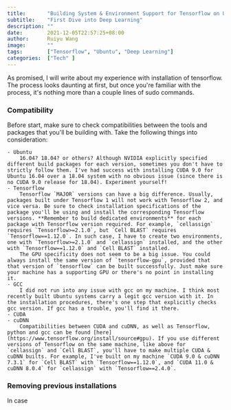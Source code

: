 ```yaml
---
title:       "Building System & Environment Support for Tensorflow on Ubuntu"
subtitle:    "First Dive into Deep Learning"
description: ""
date:        2021-12-05T22:57:25+08:00
author:      Ruiyu Wang
image:       ""
tags:        ["Tensorflow", "Ubuntu", "Deep Learning"]
categories:  ["Tech" ]
---
```


As promised, I will write about my experience with installation of tensorflow. The process looks daunting at first, but once you're familiar with the process, it's nothing more than a couple lines of sudo commands.

### Compatibility

Before start, make sure to check compatibilities between the tools and packages that you'll be building with. Take the following things into consideration:

    - Ubuntu
        16.04? 18.04? or others? Although NVIDIA explicitly specified different build packages for each version, sometimes you don't have to strictly follow them. I've had success with installing CUDA 9.0 for Ubuntu 16.04 over a 18.04 system with no obvious issue (since there is no CUDA 9.0 release for 18.04). Experiment yourself!
    - Tensorflow
        Tensorflow `MAJOR` versions can have a big difference. Usually, packages built under Tensorflow 1 will not work with Tensorflow 2, and vice versa. Be sure to check installation specifications of the package you'll be using and install the corresponding Tensorflow versions. **Remember to build dedicated environments** for each package with Tensorflow version required. For example, `cellassign` requires `Tensorflow>=2.1.0`, but `Cell BLAST` requires `Tensorflow==1.12.0`. In such case, I have to create two environments, one with `Tensorflow>=2.1.0` and `cellassign` installed, and the other with `Tensorflow==1.12.0` and `Cell BLAST` installed.  
        The GPU specificity does not seem to be a big issue. You could always install the same version of `tensorflow-gpu`, provided that that version of `tensorflow` can be built successfully. Just make sure your machine has a supporting GPU or there's no point in installing it.
    - GCC
        I did not run into any issue with gcc on my machine. I think most recently built Ubuntu systems carry a legit gcc version with it. In the installation procedures, there's one step that explicitly checks gcc version. If gcc has a trouble, you'll find it there.
    - CUDA
    - cuDNN
        Compatibilities between CUDA and cuDNN, as well as Tensorflow, python and gcc can be found [here](https://www.tensorflow.org/install/source#gpu). If you use different versions of Tensorflow on the same machine, like above for `cellassign` and `Cell BLAST`, you'll have to make multiple CUDA & cuDNN builts. For example, I've built on my machine `CUDA 9.0 & cuDNN 7.3.1` for `Cell BLAST` with `Tensorflow==1.12.0`, and `CUDA 11.0 & cuDNN 8.0.4` for `cellassign` with `Tensorflow==2.4.0`.

### Removing previous installations

In case